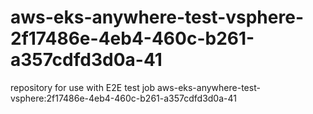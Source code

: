 # aws-eks-anywhere-test-vsphere-2f17486e-4eb4-460c-b261-a357cdfd3d0a-41
repository for use with E2E test job aws-eks-anywhere-test-vsphere:2f17486e-4eb4-460c-b261-a357cdfd3d0a-41
